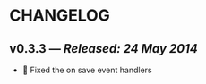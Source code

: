 # CHANGELOG

## **v0.3.3** &mdash; *Released: 24 May 2014*

* :bug: Fixed the on save event handlers
